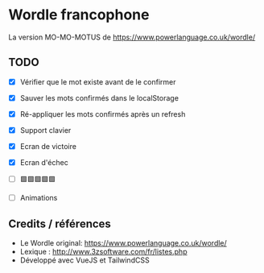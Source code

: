 # Wordle francophone

La version MO-MO-MOTUS de https://www.powerlanguage.co.uk/wordle/

## TODO

- [x] Vérifier que le mot existe avant de le confirmer
- [x] Sauver les mots confirmés dans le localStorage
- [x] Ré-appliquer les mots confirmés après un refresh
- [x] Support clavier
- [x] Ecran de victoire
- [x] Ecran d'échec
- [ ] 🟩🟩🟩🟩🟩
- [ ] Animations


## Credits / références

- Le Wordle original: https://www.powerlanguage.co.uk/wordle/
- Lexique : http://www.3zsoftware.com/fr/listes.php
- Développé avec VueJS et TailwindCSS


